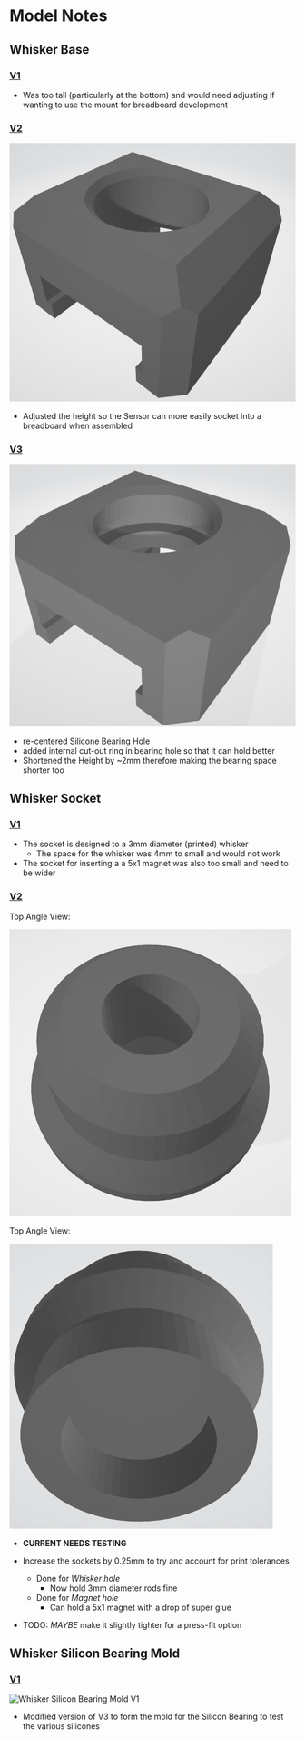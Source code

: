 # Model Notes

## Whisker Base

### [V1](STL/Whisker%20Base/Whisker%20Base%20V1.stl)

- Was too tall (particularly at the bottom) and would need adjusting if wanting to use the mount for breadboard development

### [V2](STL/Whisker%20Base/Whisker%20Base%20V2.stl)

![Whisker Base V2 image](../Images/Whisker%20Base%20V2.png)

- Adjusted the height so the Sensor can more easily socket into a breadboard when assembled

### [V3](STL/Whisker%20Base/Whisker%20Base%20V3.stl)

![Whisker Base V3 image](<../Images/Whisker Base V3.png>)

- re-centered Silicone Bearing Hole
- added internal cut-out ring in bearing hole so that it can hold better
- Shortened the Height by ~2mm therefore making the bearing space shorter too

## Whisker Socket

### [V1](STL/Whisker%20Socket/Whisker%20Socket%20V1.stl)

- The socket is designed to a 3mm diameter (printed) whisker
  - The space for the whisker was 4mm to small and would not work
- The socket for inserting a a 5x1 magnet was also too small and need to be wider

### [V2](STL/Whisker%20Socket/Whisker%20Socket%20V2.stl)

Top Angle View:

![Whisker Socket V2 - Top](../Images/Whisker%20Sicket%20V2%20-%20Top.png)

Top Angle View:

![Whisker Socket V2 - Bottom](../Images/Whisker%20Sicket%20V2%20-%20Bottom.png)

- **CURRENT NEEDS TESTING**

- Increase the sockets by 0.25mm to try and account for print tolerances
  - Done for _Whisker hole_
    - Now hold 3mm diameter rods fine
  - Done for _Magnet hole_
    - Can hold a 5x1 magnet with a drop of super glue

- TODO: _MAYBE_ make it slightly tighter for a press-fit option

## Whisker Silicon Bearing Mold

### [V1](STL/Whisker%20Silicon%20Bearing%20Mold/Whisker%20Silicon%20Bearing%20Mold%20V1.stl)

![Whisker Silicon Bearing Mold V1](../Images/Whisker%20Silicon%20Bearing%20Mold%20V1.png)

- Modified version of V3 to form the mold for the Silicon Bearing to test the various silicones
